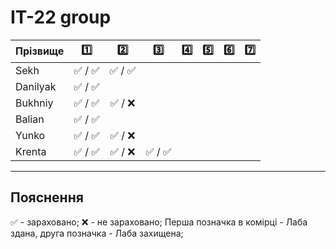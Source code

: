 # IТ-22 group

| Прізвище      | :one: | :two: | :three: | :four: | :five: | :six: | :seven: |
| :------- |:-----:| :----:| :----:| :----:| :----:| :----:| :----:|
| Sekh     |:white_check_mark: / :white_check_mark:|:white_check_mark: / :white_check_mark:|
| Danilyak |:white_check_mark: / :white_check_mark:|
| Bukhniy  |:white_check_mark: / :white_check_mark:|:white_check_mark: / :x:|
| Balian   |:white_check_mark: / :white_check_mark:|
| Yunko    |:white_check_mark: / :white_check_mark:|:white_check_mark: / :x:|
| Krenta   |:white_check_mark: / :white_check_mark:|:white_check_mark: / :x:|:white_check_mark: / :white_check_mark:|


---
## Пояснення
:white_check_mark: - зараховано;
:x: - не зараховано;
Перша позначка в комірці - Лаба здана, друга позначка - Лаба захищена;

